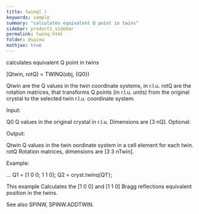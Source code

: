 ```yaml
---
title: twinq( )
keywords: sample
summary: "calculates equivalent Q point in twins"
sidebar: product1_sidebar
permalink: twinq.html
folder: @spinw
mathjax: true
---
```

  calculates equivalent Q point in twins
 
  [Qtwin, rotQ] = TWINQ(obj, {Q0})
 
  Qtwin are the Q values in the twin coordinate systems, in r.l.u.
  rotQ are the rotation matrices, that transforms Q points (in r.l.u.
  units) from the original crystal to the selected twin r.l.u. coordinate
  system.
 
  Input:
 
  Q0        Q values in the original crystal in r.l.u. Dimensions are
            [3 nQ]. Optional.
 
  Output:
 
  Qtwin     Q values in the twin oordinate system in a cell element for
            each twin.
  rotQ      Rotation matrices, dimensions are [3 3 nTwin].
 
  Example:
 
  ...
  Q1 = [1 0 0; 1 1 0];
  Q2 = cryst.twinq(Q1');
 
  This example Calculates the [1 0 0] and [1 1 0] Bragg reflections
  equivalent position in the twins.
 
  See also SPINW, SPINW.ADDTWIN.
 
